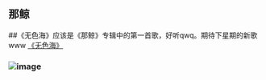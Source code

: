 ## 那鲸
##《无色海》应该是《那鲸》专辑中的第一首歌，好听qwq。期待下星期的新歌www
[《无色海》](https://music.163.com/m/song?id=1311346124)
### ![image](https://github.com/brunhildemohua/brunhildxlan.github.io/blob/master/1.jpg)
